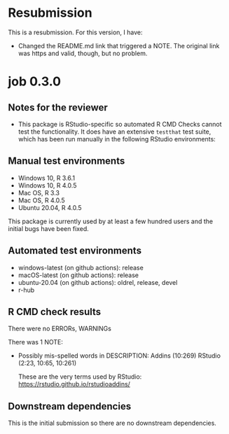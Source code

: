 # Resubmission
This is a resubmission. For this version, I have:

 * Changed the README.md link that triggered a NOTE. The original link was https and valid, though, but no problem.


# job 0.3.0

## Notes for the reviewer
* This package is RStudio-specific so automated R CMD Checks cannot test the functionality. It does have an extensive `testthat` test suite, which has been run manually in the following RStudio environments:


## Manual test environments
* Windows 10, R 3.6.1
* Windows 10, R 4.0.5
* Mac OS, R 3.3
* Mac OS, R 4.0.5
* Ubuntu 20.04, R 4.0.5

This package is currently used by at least a few hundred users and the initial bugs have been fixed.


## Automated test environments
* windows-latest (on github actions): release
* macOS-latest (on github actions): release
* ubuntu-20.04 (on github actions): oldrel, release, devel
* r-hub


## R CMD check results
There were no ERRORs, WARNINGs

There was 1 NOTE:

 * Possibly mis-spelled words in DESCRIPTION:
     Addins (10:269)
     RStudio (2:23, 10:65, 10:261)
   
   These are the very terms used by RStudio: https://rstudio.github.io/rstudioaddins/


## Downstream dependencies
This is the initial submission so there are no downstream dependencies.
